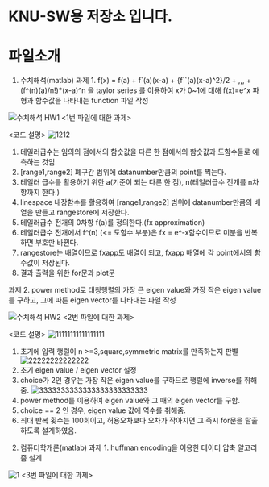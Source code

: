 # KNU-SW용 저장소 입니다.

# 파일소개
1. 수치해석(matlab)
과제 1. f(x) = f(a) + f`(a)(x-a) + {f``(a)(x-a)^2}/2 + ,,, + (f^(n)(a)/n!)*(x-a)^n 을 taylor series 를 이용하여 x가 0~1에 대해 f(x)=e^x 파형과 함수값을 나타내는 function 파일 작성

![수치해석 HW1](https://user-images.githubusercontent.com/58419421/69967248-5a55c880-155b-11ea-8592-59db7021296e.jpg)
<1번 파일에 대한 과제>

<코드 설명>
![1212](https://user-images.githubusercontent.com/58419421/69969718-4c567680-1560-11ea-9193-dca16e0552b8.jpg)
1) 테일러급수는 임의의 점에서의 함숫값을 다른 한 점에서의 함숫값과 도함수들로 예측하는 것임.
2) [range1,range2] 폐구간 범위에 datanumber만큼의 point를 찍는다.
3) 테일러 급수를 활용하기 위한 a(기준이 되는 다른 한 점), n(테일러급수 전개를 n차항까지 한다.)
4) linespace 내장함수를 활용하여 [range1,range2] 범위에 datanumber만큼의 배열을 만들고 rangestore에 저장한다.
5) 테일러급수 전개의 0차항 f(a)를 정의한다.(fx approximation)
6) 테일러급수 전개에서 f^(n) (<= 도함수 부분)은 fx = e^-x함수이므로 미분을 반복하면 부호만 바뀐다.
7) rangestore는 배열이므로 fxapp도 배열이 되고, fxapp 배열에 각 point에서의 함수값이 저장된다.
8) 결과 출력을 위한 for문과 plot문

과제 2. power method로 대칭행렬의 가장 큰 eigen value와 가장 작은 eigen value를 구하고, 그에 따른 eigen vector를 나타내는 파일 작성

![수치해석 HW2](https://user-images.githubusercontent.com/58419421/69967246-59bd3200-155b-11ea-8a82-05beb741cc29.jpg)
<2번 파일에 대한 과제>

<코드 설명>
![11111111111111111](https://user-images.githubusercontent.com/58419421/69970444-9b50db80-1561-11ea-89e9-320eb51ef7db.jpg)
1) 초기에 입력 행렬이 n >=3,square,symmetric matrix를 만족하는지 판별
![22222222222222](https://user-images.githubusercontent.com/58419421/69970445-9b50db80-1561-11ea-83f2-a2bee75c217e.jpg)
2) 초기 eigen value / eigen vector 설정
3) choice가 2인 경우는 가장 작은 eigen value를 구하므로 행렬에 inverse를 취해줌.
![3333333333333333333333333](https://user-images.githubusercontent.com/58419421/69970446-9be97200-1561-11ea-8455-181529358dfd.jpg)
4) power method를 이용하여 eigen value와 그 때의 eigen vector를 구함.
5) choice == 2 인 경우, eigen value 값에 역수를 취해줌.
6) 최대 반복 횟수는 100회이고, 허용오차보다 오차가 작아지면 그 즉시 for문을 탈출하도록 설계하였음.

2. 컴퓨터학개론(matlab)
과제 1. huffman encoding을 이용한 데이터 압축 알고리즘 설계

![1](https://user-images.githubusercontent.com/58419421/69968484-dcdf8780-155d-11ea-9709-1880eb5487c0.jpg)
<3번 파일에 대한 과제>
